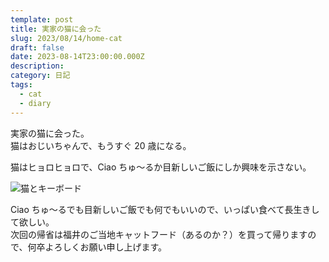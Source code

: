 ```yaml
---
template: post
title: 実家の猫に会った
slug: 2023/08/14/home-cat
draft: false
date: 2023-08-14T23:00:00.000Z
description:
category: 日記
tags:
  - cat
  - diary
---
```


実家の猫に会った。  
猫はおじいちゃんで、もうすぐ 20 歳になる。

猫はヒョロヒョロで、Ciao ちゅ〜るか目新しいご飯にしか興味を示さない。

![猫とキーボード](/static/images/blog/2023/08/14/cat-with-keyboard.jpeg)

Ciao ちゅ〜るでも目新しいご飯でも何でもいいので、いっぱい食べて長生きして欲しい。  
次回の帰省は福井のご当地キャットフード（あるのか？）を買って帰りますので、何卒よろしくお願い申し上げます。
